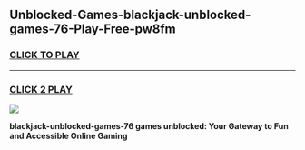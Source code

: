 
## Unblocked-Games-blackjack-unblocked-games-76-Play-Free-pw8fm
<h3>
<a href="https://premium76.site?title=blackjack-unblocked-games-76&ref=23A">CLICK TO PLAY</a></h3>
<hr>

<h3>
<a href="https://premium76.site?title=blackjack-unblocked-games-76&ref=23A">CLICK 2 PLAY</a>
  
</h3>

<a href="https://premium76.site?title=blackjack-unblocked-games-76&ref=23A"><img src="https://clearcache.store/games.png"></a>


**blackjack-unblocked-games-76 games unblocked: Your Gateway to Fun and Accessible Online Gaming**

